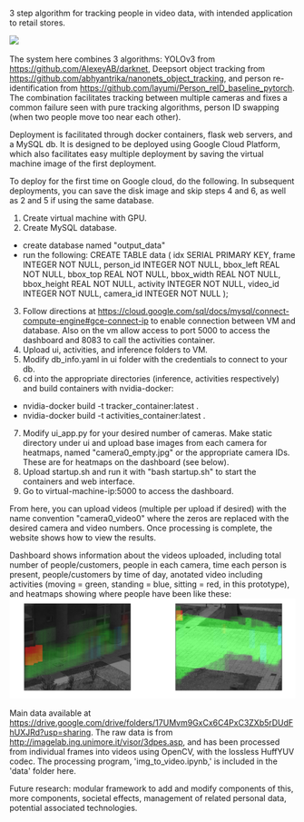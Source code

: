 3 step algorithm for tracking people in video data, with intended application to retail stores.

![](https://github.com/kellinpelrine/retail_video_analytics/blob/master/Dashboard%20video%201.gif)

The system here combines 3 algorithms: YOLOv3 from https://github.com/AlexeyAB/darknet, Deepsort object tracking from https://github.com/abhyantrika/nanonets_object_tracking, and person re-identification from https://github.com/layumi/Person_reID_baseline_pytorch. The combination facilitates tracking between multiple cameras and fixes a common failure seen with pure tracking algorithms, person ID swapping (when two people move too near each other).

Deployment is facilitated through docker containers, flask web servers, and a MySQL db. It is designed to be deployed using Google Cloud Platform, which also facilitates easy multiple deployment by saving the virtual machine image of the first deployment.

To deploy for the first time on Google cloud, do the following. In subsequent deployments, you can save the disk image and skip steps 4 and 6, as well as 2 and 5 if using the same database.

1. Create virtual machine with GPU.
2. Create MySQL database.
  - create database named "output_data"
  - run the following:
    CREATE TABLE data
    (
    idx SERIAL PRIMARY KEY,
    frame INTEGER NOT NULL,
    person_id INTEGER NOT NULL,
    bbox_left REAL NOT NULL,
    bbox_top REAL NOT NULL,
    bbox_width REAL NOT NULL,
    bbox_height REAL NOT NULL,
    activity INTEGER NOT NULL,
    video_id INTEGER NOT NULL,
    camera_id INTEGER NOT NULL
    );
3. Follow directions at https://cloud.google.com/sql/docs/mysql/connect-compute-engine#gce-connect-ip to enable connection between VM and database. Also on the vm allow access to port 5000 to access the dashboard and 8083 to call the activities container.
4. Upload ui, activities, and inference folders to VM.
5. Modify db_info.yaml in ui folder with the credentials to connect to your db.
6. cd into the appropriate directories (inference, activities respectively) and build containers with nvidia-docker: 
  - nvidia-docker build -t tracker_container:latest .
  - nvidia-docker build -t activities_container:latest .
7. Modify ui_app.py for your desired number of cameras. Make static directory under ui and upload base images from each camera for heatmaps, named "camera0_empty.jpg" or the appropriate camera IDs. These are for heatmaps on the dashboard (see below).
8. Upload startup.sh and run it with "bash startup.sh" to start the containers and web interface.
9. Go to virtual-machine-ip:5000 to access the dashboard.

From here, you can upload videos (multiple per upload if desired) with the name convention "camera0_video0" where the zeros are replaced with the desired camera and video numbers. Once processing is complete, the website shows how to view the results.

Dashboard shows information about the videos uploaded, including total number of people/customers, people in each camera, time each person is present, people/customers by time of day, anotated video including activities (moving = green, standing = blue, sitting = red, in this prototype), and heatmaps showing where people have been like these:
![image](https://github.com/kellinpelrine/retail_video_analytics/blob/master/Dashboard%20picture%201.png)

Main data available at https://drive.google.com/drive/folders/17UMvm9GxCx6C4PxC3ZXb5rDUdFhUXJRd?usp=sharing.
The raw data is from http://imagelab.ing.unimore.it/visor/3dpes.asp, and has been processed from individual frames into videos using OpenCV, with the lossless HuffYUV codec. The processing program, 'img_to_video.ipynb,' is included in the 'data' folder here.

Future research: modular framework to add and modify components of this, more components, societal effects, management of related personal data, potential associated technologies. 
